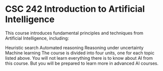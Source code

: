 # CSC 242 Introduction to Artificial Intelligence
This course introduces fundamental principles and techniques from Artificial Intelligence, including:

Heuristic search
Automated reasoning
Reasoning under uncertainty
Machine learning
The course is divided into four units, one for each topic listed above. You will not learn everything there is to know about AI from this course. But you will be prepared to learn more in advanced AI courses.



